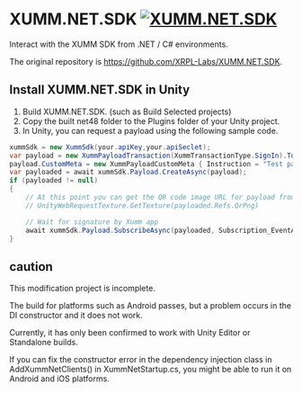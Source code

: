 # XUMM.NET.SDK [![XUMM.NET.SDK](https://github.com/XRPL-Labs/XUMM.NET.SDK/actions/workflows/dotnet.yml/badge.svg)](https://github.com/XRPL-Labs/XUMM.NET.SDK/actions/workflows/dotnet.yml)
Interact with the XUMM SDK from .NET / C# environments.

The original repository is https://github.com/XRPL-Labs/XUMM.NET.SDK.

## Install XUMM.NET.SDK in Unity

1. Build XUMM.NET.SDK. (such as Build Selected projects)
2. Copy the built net48 folder to the Plugins folder of your Unity project.
3. In Unity, you can request a payload using the following sample code.
```csharp
xummSdk = new XummSdk(your.apiKey,your.apiSeclet);
var payload = new XummPayloadTransaction(XummTransactionType.SignIn).ToXummPostJsonPayload();
payload.CustomMeta = new XummPayloadCustomMeta { Instruction = "Test payload created with the XUMM.NET SDK." };
var payloaded = await xummSdk.Payload.CreateAsync(payload);
if (payloaded != null)
{
    // At this point you can get the QR code image URL for payload from payloaded.Refs.QrPng
    // UnityWebRequestTexture.GetTexture(payloaded.Refs.QrPng)

    // Wait for signature by Xumm app
    await xummSdk.Payload.SubscribeAsync(payloaded, Subscription_EventArgs, cancellationToken);
}
```



## caution
This modification project is incomplete.

The build for platforms such as Android passes, but a problem occurs in the DI constructor and it does not work.

Currently, it has only been confirmed to work with Unity Editor or Standalone builds.

If you can fix the constructor error in the dependency injection class in AddXummNetClients() in XummNetStartup.cs, you might be able to run it on Android and iOS platforms.